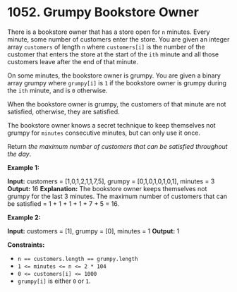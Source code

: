 # 1052. Grumpy Bookstore Owner 

There is a bookstore owner that has a store open for `n` minutes. Every minute, some number of customers enter the store. You are given an integer array `customers` of length `n` where `customers[i]` is the number of the customer that enters the store at the start of the `ith` minute and all those customers leave after the end of that minute.

On some minutes, the bookstore owner is grumpy. You are given a binary array grumpy where `grumpy[i]` is `1` if the bookstore owner is grumpy during the `ith` minute, and is `0` otherwise.

When the bookstore owner is grumpy, the customers of that minute are not satisfied, otherwise, they are satisfied.

The bookstore owner knows a secret technique to keep themselves not grumpy for `minutes` consecutive minutes, but can only use it once.

Return _the maximum number of customers that can be satisfied throughout the day_.

**Example 1:**

**Input:** customers = [1,0,1,2,1,1,7,5], grumpy = [0,1,0,1,0,1,0,1], minutes = 3
**Output:** 16
**Explanation:** The bookstore owner keeps themselves not grumpy for the last 3 minutes. 
The maximum number of customers that can be satisfied = 1 + 1 + 1 + 1 + 7 + 5 = 16.

**Example 2:**

**Input:** customers = [1], grumpy = [0], minutes = 1
**Output:** 1

**Constraints:**

- `n == customers.length == grumpy.length`
- `1 <= minutes <= n <= 2 * 104`
- `0 <= customers[i] <= 1000`
- `grumpy[i]` is either `0` or `1`.